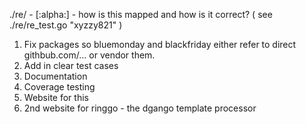 
./re/ - [:alpha:] - how is this mapped and how is it correct?  ( see ./re/re_test.go "xyzzy821" )


1. Fix packages so bluemonday and blackfriday either refer to direct githbub.com/... or vendor them.
2. Add in clear test cases
3. Documentation
4. Coverage testing
5. Website for this
6. 2nd website for ringgo - the dgango template processor
